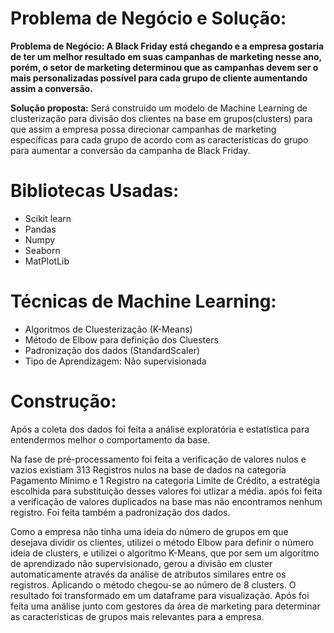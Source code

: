# Problema de Negócio e Solução:

**Problema de Negócio: A Black Friday está chegando e a empresa gostaria de ter um melhor resultado em suas campanhas de marketing nesse ano, porém, o setor de marketing determinou que as campanhas devem ser o mais personalizadas possível para cada grupo de cliente aumentando assim a conversão.** 

**Solução proposta:** Será construido um modelo de Machine Learning de clusterização para divisão dos clientes na base em grupos(clusters) para que assim a empresa possa direcionar campanhas de marketing específicas para cada grupo de acordo com as características do grupo para aumentar a conversão da campanha de Black Friday.

# Bibliotecas Usadas:

* Scikit learn
* Pandas
* Numpy
* Seaborn
* MatPlotLib

# Técnicas de Machine Learning:

* Algoritmos de Cluesterização (K-Means)
* Método de Elbow para definição dos Cluesters
* Padronização dos dados (StandardScaler)
* Tipo de Aprendizagem: Não supervisionada

# Construção:

Após a coleta dos dados foi feita a análise exploratória e estatística para entendermos melhor o comportamento da base.

Na fase de pré-processamento foi feita a verificação de valores nulos e vazios existiam 313 Registros nulos na base de dados na categoria Pagamento Mínimo e 1 Registro na categoria Limite de Crédito, a estratégia escolhida para substituição desses valores foi utlizar a média. após foi feita a verificação de valores duplicados na base mas não encontramos nenhum registro. Foi feita também a padronização dos dados.

Como a empresa não tinha uma ideia do número de grupos em que desejava dividir os clientes, utilizei o método Elbow para definir o número ideia de clusters, e utilizei o algoritmo K-Means, que por sem um algoritmo de aprendizado não supervisionado, gerou a divisão em cluster automaticamente através da análise de atributos similares entre os registros. Aplicando o método chegou-se ao número de 8 clusters. O resultado foi transformado em um dataframe para visualização. Após foi feita uma análise junto com gestores da área de marketing para determinar as características de grupos mais relevantes para a empresa.
